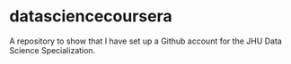 # datasciencecoursera
A repository to show that I have set up a Github account for the JHU Data Science Specialization.
